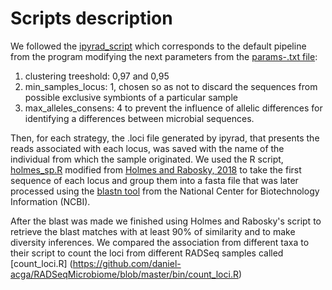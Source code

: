 # Scripts description 


We followed the [ipyrad_script](https://github.com/daniel-acga/RADSeqMicrobiome/blob/master/bin/ipyrad_script) which corresponds to the default pipeline from the program modifying the next parameters from the [params-.txt file](https://github.com/daniel-acga/RADSeqMicrobiome/blob/master/bin/params-.txt):


1. clustering treeshold: 0,97 and 0,95 
1. min_samples_locus: 1, chosen so as not to discard the sequences from possible exclusive symbionts of a particular sample
1. max_alleles_consens: 4 to prevent the influence of allelic differences for identifying a differences between microbial sequences.


Then, for each strategy, the .loci file generated by ipyrad, that presents the reads associated with each locus, was saved with the name of the individual from which the sample originated. We used the R script, [holmes_sp.R](https://github.com/daniel-acga/RADSeqMicrobiome/blob/master/bin/holmes_sp.R) modified from [Holmes and Rabosky, 2018](https://peerj.com/articles/4662/) to take the first sequence of each locus and group them into a fasta file that was later processed using the [blastn tool](https://blast.ncbi.nlm.nih.gov/Blast.cgi?PAGE_TYPE=BlastDocs&DOC_TYPE=Download
) from the National Center for Biotechnology Information (NCBI).

After the blast was made we finished using Holmes and Rabosky's script to retrieve the blast matches with at least 90% of similarity and to make diversity inferences.
We compared the association from different taxa to their script to count the loci from different RADSeq samples called [count_loci.R] (https://github.com/daniel-acga/RADSeqMicrobiome/blob/master/bin/count_loci.R)
